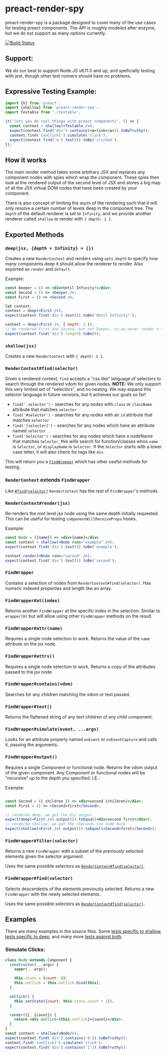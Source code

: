# preact-render-spy

preact-render-spy is a package designed to cover many of the use cases for testing
preact components.  The API is roughly modeled after enzyme, but we do not support
as many options currently.

[![Build Status](https://travis-ci.org/mzgoddard/preact-render-spy.svg?branch=master)](https://travis-ci.org/mzgoddard/preact-render-spy)

## Support:

We do our best to support Node.JS v6.11.0 and up, and speficially testing with jest, though other test runners should have no problems.

## Expressive Testing Example:

```jsx
import {h} from 'preact';
import {shallow} from 'preact-render-spy';
import Testable from './testable';

it('lets you do cool things with preact components', () => {
  const context = shallow(<Testable />);
  expect(context.find('div').contains(<a>link</a>)).toBeTruthy();
  context.find('[onClick]').simulate('click');
  expect(context.find('a').text()).toBe('clicked');
});
```

## How it works

The main render method takes some arbitrary JSX and replaces any component nodes with
spies which wrap the component.  These spies then look at the rendered output of the
second level of JSX and stores a big map of all the JSX virtual DOM nodes that have
been created by your component.

There is also concept of limiting the `depth` of the rendering such that it will only resolve
a certain number of levels deep in the component tree.  The `depth` of the default renderer
is set to `Infinity`, and we provide another renderer called `shallow` to render with
`{ depth: 1 }`.

## Exported Methods

### `deep(jsx, {depth = Infinity} = {})`
Creates a new `RenderContext` and renders using `opts.depth` to specify how many components deep
it should allow the renderer to render.  Also exported as `render` and `default`.

Example:
```jsx
const Deeper = () => <div>Until Infinity!</div>;
const Second = () => <Deeper />;
const First = () => <Second />;

let context;
context = deep(<First />);
expect(context.find('div').text()).toBe('Until Infinity!');

context = deep(<First />, { depth: 2 });
// We rendered First and Second, but not Deeper, so we never render a <div>
expect(context.find('div').length).toBe(0);
```

### `shallow(jsx)`
Creates a new `RenderContext` with `{ depth: 1 }`.

### `RenderContext#find(selector)`
Given a rendered context, `find` accepts a "css like" language of selectors to search through the
rendered vdom for given nodes.  **NOTE:** We only support this very limited set of "selectors", and no nesting.
We may expand this selector language in future versions, but it acheives our goals so far!

* `find('.selector')` - searches for any nodes with `class` or `className` attribute that matches `selector`
* `find('#selector')` - searches for any nodes with an `id` attribute that matches `selector`
* `find('[selector]')` - searches for any nodes which have an attribute named `selector`
* `find('Selector')` - searches for any nodes which have a nodeName that matches `Selector`,
  this wills search for function/classes whos `name` is `Selector`, or `displayName` is `Selector`.
  If the `Selector` starts with a lower case letter, it will also check for tags like `div`.

This will return you a [`FindWrapper`](#findwrapper) which has other useful methods for testing.

### `RenderContext` extends `FindWrapper`

Like [`#find(selector)`](#rendercontextfindselector) `RenderContext` has the rest of `FindWrapper`'s methods.

### `RenderContext#render(jsx)`
Re-renders the root level jsx node using the same depth initially requested.  This can be useful for testing
`componentWillReceiveProps` hooks.

Example:

```jsx
const Node = ({name}) => <div>{name}</div>
const context = shallow(<Node name="example" />);
expect(context.find('div').text()).toBe('example');

context.render(<Node name="second" />);
expect(context.find('div').text()).toBe('second');
```

### `FindWrapper`
Contains a selection of nodes from `RenderContext#find(selector)`.
Has numeric indexed properties and length like an array.

### `FindWrapper#at(index)`
Returns another `FindWrapper` at the specific index in the selection.  Similar to `wrapper[0]` but will
allow using other `FindWrapper` methods on the result.

### `FindWrapper#attr(name)`
Requires a single node selection to work.
Returns the value of the `name` attribute on the jsx node.

### `FindWrapper#attrs()`
Requires a single node selection to work.
Returns a copy of the attributes passed to the jsx node.

### `FindWrapper#contains(vdom)`
Searches for any children matching the vdom or text passed.

### `FindWrapper#text()`
Returns the flattened string of any text children of any child component.

### `FindWrapper#simulate(event, ...args)`
Looks for an attribute properly named `onEvent` or `onEventCapture` and calls it, passing the arguments.

### `FindWrapper#output()`
Requires a single Component or functional node. Returns the vdom output of the given component.
Any Component or functional nodes will be "recursive" up to the depth you specified.  I.E.:

Example:
```jsx

const Second = ({ children }) => <div>second {children}</div>;
const First = () => <Second>first</Second>;

// rendered deep, we get the div output
expect(deep(<First />).output()).toEqual(<div>second first</div>);
// rendered shallow, we get the <Second> jsx node back
expect(shallow(<First />).output()).toEqual(<Second>first</Second>);
```

### `FindWrapper#filter(selector)`
Returns a new `FindWrapper` with a subset of the previously selected elements given the selector argument.

Uses the same possible selectors as [`RenderContext#find(selector)`](#rendercontextfindselector).

### `FindWrapper#find(selector)`
Selects descendents of the elements previously selected. Returns a new `FindWrapper` with the newly selected elements.

Uses the same possible selectors as [`RenderContext#find(selector)`](#rendercontextfindselector).

## Examples

There are many examples in the source files.  Some [tests specific to shallow](https://github.com/mzgoddard/preact-render-spy/blob/master/src/shallow-render.test.js), [tests specific to deep](https://github.com/mzgoddard/preact-render-spy/blob/master/src/deep-render.test.js), and many more [tests against both](https://github.com/mzgoddard/preact-render-spy/blob/master/src/shared-render.test.js).

### Simulate Clicks:
```jsx
class Node extends Component {
  constructor(...args) {
    super(...args);

    this.state = {count: 0};
    this.onClick = this.onClick.bind(this);
  }

  onClick() {
    this.setState({count: this.state.count + 1});
  }

  render({}, {count}) {
    return <div onClick={this.onClick}>{count}</div>;
  }
}
const context = shallow(<Node/>);
expect(context.find('div').contains('0')).toBeTruthy();
context.find('[onClick]').simulate('click');
expect(context.find('div').contains('1')).toBeTruthy();
```

